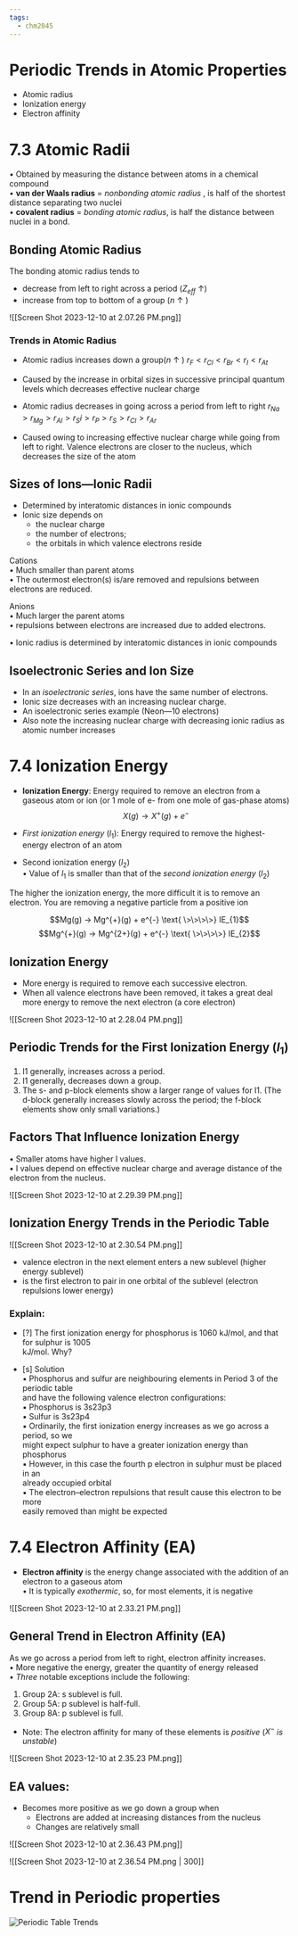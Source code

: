 ```yaml
---
tags:
  - chm2045
---
```


# Periodic Trends in Atomic Properties

- Atomic radius
- Ionization energy
- Electron affinity

# 7.3 Atomic Radii  
• Obtained by measuring the distance between atoms in a chemical compound  
• **van der Waals radius** = _nonbonding atomic radius_ , is half of the shortest distance separating two nuclei  
• **covalent radius** = _bonding atomic radius_, is half the distance between nuclei in a bond.

## Bonding Atomic Radius

The bonding atomic radius tends to  
- decrease from left to right across a period  ($Z_{eff}$ ↑)
- increase from top to bottom of a group ($n$ ↑ )

![[Screen Shot 2023-12-10 at 2.07.26 PM.png]]

### Trends in Atomic Radius

- Atomic radius increases down a group($n$ ↑ )
$r_{F} < r_{Cl} < r_{Br} < r_{I} < r_{At}$
- Caused by the increase in orbital sizes in successive principal quantum levels which decreases effective nuclear charge

- Atomic radius decreases in going across a period from left to right
$r_{Na} > r_{Mg} > r_{Al} > r_Si > r_P > r_S > r_{Cl} >r_{Ar}$
- Caused owing to increasing effective nuclear charge while going from left to right. Valence electrons are closer to the nucleus, which decreases the size of the atom

## Sizes of Ions—Ionic Radii

- Determined by interatomic distances in ionic compounds  
- Ionic size depends on  
	- the nuclear charge  
	- the number of electrons;  
	- the orbitals in which valence electrons reside

Cations  
• Much smaller than parent atoms  
• The outermost electron(s) is/are removed and repulsions between electrons are reduced.  

Anions  
• Much larger the parent atoms  
• repulsions between electrons are increased due to added electrons.  


• Ionic radius is determined by interatomic distances in ionic compounds

## Isoelectronic Series and Ion Size

- In an _isoelectronic series_, ions have the same number of electrons.  
- Ionic size decreases with an increasing nuclear charge.  
- An isoelectronic series example (Neon—10 electrons)  
- Also note the increasing nuclear charge with decreasing ionic radius as atomic number increases
# 7.4 Ionization Energy

-  **Ionization Energy**: Energy required to remove an electron from a gaseous atom or ion (or 1 mole of e- from one mole of gas-phase atoms)
$$X(g) → X^{+}(g) + e^{-}$$

- _First ionization energy_ ($l_1$): Energy required to remove the highest-energy electron of an atom
- Second ionization energy ($l_2$)  
• Value of $l_1$ is smaller than that of the _second ionization energy_ ($l_2$)

The higher the ionization energy, the more difficult it is to remove an electron. You are removing a negative particle from a positive ion

$$Mg(g) → Mg^{+}(g) + e^{-} \text{ \>\>\>\>} IE_{1}$$$$Mg^{+}(g) → Mg^{2+}(g) + e^{-} \text{ \>\>\>\>} IE_{2}$$

## Ionization Energy

- More energy is required to remove each successive electron.  
- When all valence electrons have been removed, it takes a great deal more energy to remove the next electron (a core electron)

![[Screen Shot 2023-12-10 at 2.28.04 PM.png]]

## Periodic Trends for the First Ionization Energy ($I_1$)

1) I1 generally, increases across a period.  
2) I1 generally, decreases down a group.  
3) The s- and p-block elements show a larger range of values for I1. (The d-block generally increases slowly across the period; the f-block elements show only small variations.)

## Factors That Influence Ionization Energy  
• Smaller atoms have higher I values.  
• I values depend on effective nuclear charge and average distance of the electron from the nucleus.

![[Screen Shot 2023-12-10 at 2.29.39 PM.png]]


## Ionization Energy Trends in the Periodic Table

![[Screen Shot 2023-12-10 at 2.30.54 PM.png]]
- valence electron in the next element enters a new sublevel (higher energy sublevel)  
- is the first electron to pair in one orbital of the sublevel (electron repulsions lower energy)
### Explain:

- [?] The first ionization energy for phosphorus is 1060 kJ/mol, and that for sulphur is 1005  
kJ/mol. Why?  

- [s] Solution  
▪ Phosphorus and sulfur are neighbouring elements in Period 3 of the periodic table  
and have the following valence electron configurations:  
▪ Phosphorus is 3s23p3  
▪ Sulfur is 3s23p4  
▪ Ordinarily, the first ionization energy increases as we go across a period, so we  
might expect sulphur to have a greater ionization energy than phosphorus  
▪ However, in this case the fourth p electron in sulphur must be placed in an  
already occupied orbital  
▪ The electron–electron repulsions that result cause this electron to be more  
easily removed than might be expected

# 7.4 Electron Affinity (EA)

- __Electron affinity__ is the energy change associated with the addition of an electron to a gaseous atom  
• It is typically _exothermic_, so, for most elements, it is negative

![[Screen Shot 2023-12-10 at 2.33.21 PM.png]]


## General Trend in Electron Affinity (EA)

As we go across a period from left to right, electron affinity increases.  
• More negative the energy, greater the quantity of energy released  
• _Three_ notable exceptions include the following:  
1) Group 2A: s sublevel is full.  
2) Group 5A: p sublevel is half-full.  
3) Group 8A: p sublevel is full.  

- Note: The electron affinity for many of these elements is _positive_ (*$X^{-}$ is unstable*)

![[Screen Shot 2023-12-10 at 2.35.23 PM.png]]

## EA values:

- Becomes more positive as we go down a group when  
	- Electrons are added at increasing distances from the nucleus  
	- Changes are relatively small

![[Screen Shot 2023-12-10 at 2.36.43 PM.png]]

![[Screen Shot 2023-12-10 at 2.36.54 PM.png | 300]]

# Trend in Periodic properties

![Periodic Table Trends](https://sciencenotes.org/wp-content/uploads/2014/10/PeriodicTableTrends.png)